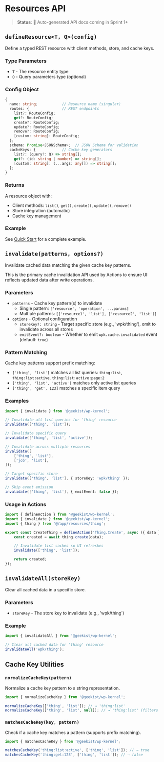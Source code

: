 # Resources API

> **Status**: 🚧 Auto-generated API docs coming in Sprint 1+

## `defineResource<T, Q>(config)`

Define a typed REST resource with client methods, store, and cache keys.

### Type Parameters

- `T` - The resource entity type
- `Q` - Query parameters type (optional)

### Config Object

```typescript
{
  name: string;           // Resource name (singular)
  routes: {               // REST endpoints
    list?: RouteConfig;
    get?: RouteConfig;
    create?: RouteConfig;
    update?: RouteConfig;
    remove?: RouteConfig;
    [custom: string]: RouteConfig;
  };
  schema: Promise<JSONSchema>;  // JSON Schema for validation
  cacheKeys: {            // Cache key generators
    list?: (query?: Q) => string[];
    get?: (id: string | number) => string[];
    [custom: string]: (...args: any[]) => string[];
  };
}
```

### Returns

A resource object with:

- Client methods: `list()`, `get()`, `create()`, `update()`, `remove()`
- Store integration (automatic)
- Cache key management

### Example

See [Quick Start](/getting-started/quick-start#step-1-define-a-resource) for a complete example.

## `invalidate(patterns, options?)`

Invalidate cached data matching the given cache key patterns.

This is the primary cache invalidation API used by Actions to ensure UI reflects updated data after write operations.

### Parameters

- `patterns` - Cache key pattern(s) to invalidate
    - Single pattern: `['resource', 'operation', ...params]`
    - Multiple patterns: `[['resource1', 'list'], ['resource2', 'list']]`
- `options` - Optional configuration
    - `storeKey?: string` - Target specific store (e.g., 'wpk/thing'), omit to invalidate across all stores
    - `emitEvent?: boolean` - Whether to emit `wpk.cache.invalidated` event (default: `true`)

### Pattern Matching

Cache key patterns support prefix matching:

- `['thing', 'list']` matches all list queries: `thing:list`, `thing:list:active`, `thing:list:active:page:2`
- `['thing', 'list', 'active']` matches only active list queries
- `['thing', 'get', 123]` matches a specific item query

### Examples

```typescript
import { invalidate } from '@geekist/wp-kernel';

// Invalidate all list queries for 'thing' resource
invalidate(['thing', 'list']);

// Invalidate specific query
invalidate(['thing', 'list', 'active']);

// Invalidate across multiple resources
invalidate([
	['thing', 'list'],
	['job', 'list'],
]);

// Target specific store
invalidate(['thing', 'list'], { storeKey: 'wpk/thing' });

// Skip event emission
invalidate(['thing', 'list'], { emitEvent: false });
```

### Usage in Actions

```typescript
import { defineAction } from '@geekist/wp-kernel';
import { invalidate } from '@geekist/wp-kernel';
import { thing } from '@/app/resources/thing';

export const CreateThing = defineAction('Thing.Create', async ({ data }) => {
	const created = await thing.create(data);

	// Invalidate list caches so UI refreshes
	invalidate(['thing', 'list']);

	return created;
});
```

## `invalidateAll(storeKey)`

Clear all cached data in a specific store.

### Parameters

- `storeKey` - The store key to invalidate (e.g., 'wpk/thing')

### Example

```typescript
import { invalidateAll } from '@geekist/wp-kernel';

// Clear all cached data for 'thing' resource
invalidateAll('wpk/thing');
```

## Cache Key Utilities

### `normalizeCacheKey(pattern)`

Normalize a cache key pattern to a string representation.

```typescript
import { normalizeCacheKey } from '@geekist/wp-kernel';

normalizeCacheKey(['thing', 'list']); // → 'thing:list'
normalizeCacheKey(['thing', 'list', null]); // → 'thing:list' (filters nulls)
```

### `matchesCacheKey(key, pattern)`

Check if a cache key matches a pattern (supports prefix matching).

```typescript
import { matchesCacheKey } from '@geekist/wp-kernel';

matchesCacheKey('thing:list:active', ['thing', 'list']); // → true
matchesCacheKey('thing:get:123', ['thing', 'list']); // → false
```
